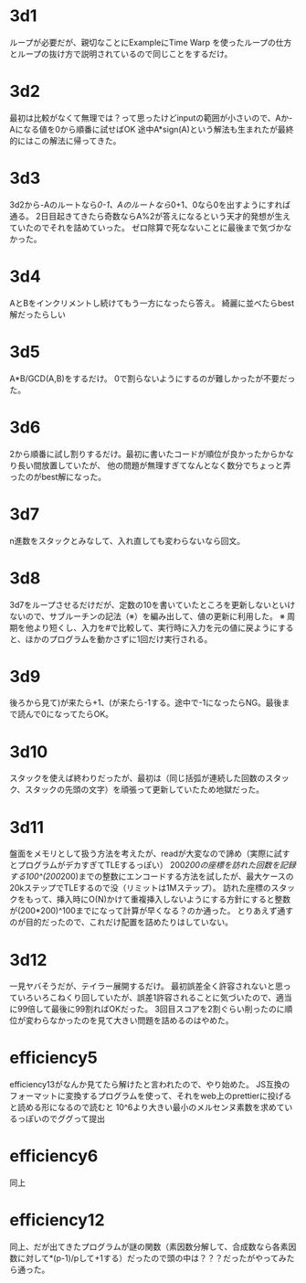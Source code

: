 # 3d1
ループが必要だが、親切なことにExampleにTime Warp を使ったループの仕方とループの抜け方で説明されているので同じことをするだけ。

# 3d2
最初は比較がなくて無理では？って思ったけどinputの範囲が小さいので、Aか-Aになる値を0から順番に試せばOK
途中A*sign(A)という解法も生まれたが最終的にはこの解法に帰ってきた。

# 3d3
3d2から-Aのルートなら*0-1、Aのルートなら*0+1、0なら0を出すようにすれば通る。
2日目起きてきたら奇数ならA%2が答えになるという天才的発想が生えていたのでそれを詰めていった。
ゼロ除算で死なないことに最後まで気づかなかった。

# 3d4
AとBをインクリメントし続けてもう一方になったら答え。
綺麗に並べたらbest解だったらしい

# 3d5
A*B/GCD(A,B)をするだけ。
0で割らないようにするのが難しかったが不要だった。

# 3d6
2から順番に試し割りするだけ。最初に書いたコードが順位が良かったからかなり長い間放置していたが、
他の問題が無理すぎてなんとなく数分でちょっと弄ったのがbest解になった。

# 3d7
n進数をスタックとみなして、入れ直しても変わらないなら回文。

# 3d8
3d7をループさせるだけだが、定数の10を書いていたところを更新しないといけないので、サブルーチンの記法（※）を編み出して、値の更新に利用した。
※ 周期を他より短くし、入力を#で比較して、実行時に入力を元の値に戻ようにすると、ほかのプログラムを動かさずに1回だけ実行される。

# 3d9
後ろから見て)が来たら+1、(が来たら-1する。途中で-1になったらNG。最後まで読んで0になってたらOK。

# 3d10
スタックを使えば終わりだったが、最初は（同じ括弧が連続した回数のスタック、スタックの先頭の文字）を頑張って更新していたため地獄だった。

# 3d11
盤面をメモリとして扱う方法を考えたが、readが大変なので諦め（実際に試すとプログラムがデカすぎてTLEするっぽい）
200*200の座標を訪れた回数を記録する100^(200*200)までの整数にエンコードする方法を試したが、最大ケースの20kステップでTLEするので没（リミットは1Mステップ）。
訪れた座標のスタックをもって、挿入時にO(N)かけて重複挿入しないようにする方針にすると整数が(200*200)^100までになって計算が早くなる？のか通った。
とりあえず通すのが目的だったので、これだけ配置を詰めたりはしていない。

# 3d12
一見ヤバそうだが、テイラー展開するだけ。
最初誤差全く許容されないと思っていろいろこねくり回していたが、誤差1許容されることに気づいたので、適当に99倍して最後に99割ればOKだった。
3回目スコアを2割ぐらい削ったのに順位が変わらなかったのを見て大きい問題を詰めるのはやめた。

# efficiency5
efficiency13がなんか見てたら解けたと言われたので、やり始めた。
JS互換のフォーマットに変換するプログラムを使って、それをweb上のprettierに投げると読める形になるので読むと
10^6より大きい最小のメルセンヌ素数を求めているっぽいのでググって提出

# efficiency6
同上

# efficiency12
同上、だが出てきたプログラムが謎の関数（素因数分解して、合成数なら各素因数に対して*(p-1)/pして+1する）だったので頭の中は？？？だったがやってみたら通った。
